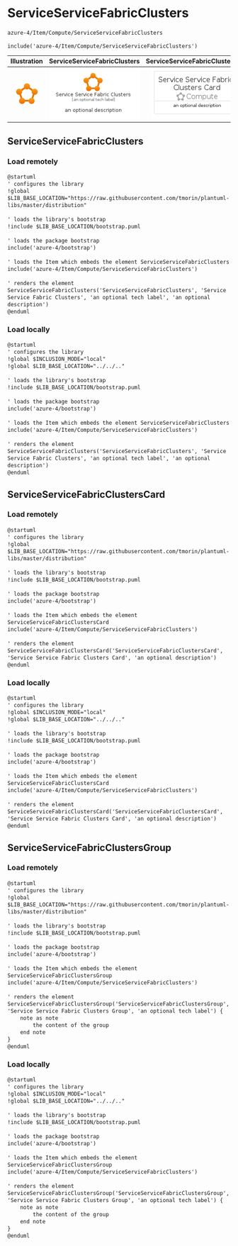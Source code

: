 # ServiceServiceFabricClusters


```text
azure-4/Item/Compute/ServiceServiceFabricClusters
```

```text
include('azure-4/Item/Compute/ServiceServiceFabricClusters')
```



| Illustration | ServiceServiceFabricClusters | ServiceServiceFabricClustersCard | ServiceServiceFabricClustersGroup |
| :---: | :---: | :---: | :---: |
| ![illustration for Illustration](../../../azure-4/Item/Compute/ServiceServiceFabricClusters.png) | ![illustration for ServiceServiceFabricClusters](../../../azure-4/Item/Compute/ServiceServiceFabricClusters.Local.png) | ![illustration for ServiceServiceFabricClustersCard](../../../azure-4/Item/Compute/ServiceServiceFabricClustersCard.Local.png) | ![illustration for ServiceServiceFabricClustersGroup](../../../azure-4/Item/Compute/ServiceServiceFabricClustersGroup.Local.png) |




## ServiceServiceFabricClusters

### Load remotely
```plantuml
@startuml
' configures the library
!global $LIB_BASE_LOCATION="https://raw.githubusercontent.com/tmorin/plantuml-libs/master/distribution"

' loads the library's bootstrap
!include $LIB_BASE_LOCATION/bootstrap.puml

' loads the package bootstrap
include('azure-4/bootstrap')

' loads the Item which embeds the element ServiceServiceFabricClusters
include('azure-4/Item/Compute/ServiceServiceFabricClusters')

' renders the element
ServiceServiceFabricClusters('ServiceServiceFabricClusters', 'Service Service Fabric Clusters', 'an optional tech label', 'an optional description')
@enduml
```

### Load locally
```plantuml
@startuml
' configures the library
!global $INCLUSION_MODE="local"
!global $LIB_BASE_LOCATION="../../.."

' loads the library's bootstrap
!include $LIB_BASE_LOCATION/bootstrap.puml

' loads the package bootstrap
include('azure-4/bootstrap')

' loads the Item which embeds the element ServiceServiceFabricClusters
include('azure-4/Item/Compute/ServiceServiceFabricClusters')

' renders the element
ServiceServiceFabricClusters('ServiceServiceFabricClusters', 'Service Service Fabric Clusters', 'an optional tech label', 'an optional description')
@enduml
```

## ServiceServiceFabricClustersCard

### Load remotely
```plantuml
@startuml
' configures the library
!global $LIB_BASE_LOCATION="https://raw.githubusercontent.com/tmorin/plantuml-libs/master/distribution"

' loads the library's bootstrap
!include $LIB_BASE_LOCATION/bootstrap.puml

' loads the package bootstrap
include('azure-4/bootstrap')

' loads the Item which embeds the element ServiceServiceFabricClustersCard
include('azure-4/Item/Compute/ServiceServiceFabricClusters')

' renders the element
ServiceServiceFabricClustersCard('ServiceServiceFabricClustersCard', 'Service Service Fabric Clusters Card', 'an optional description')
@enduml
```

### Load locally
```plantuml
@startuml
' configures the library
!global $INCLUSION_MODE="local"
!global $LIB_BASE_LOCATION="../../.."

' loads the library's bootstrap
!include $LIB_BASE_LOCATION/bootstrap.puml

' loads the package bootstrap
include('azure-4/bootstrap')

' loads the Item which embeds the element ServiceServiceFabricClustersCard
include('azure-4/Item/Compute/ServiceServiceFabricClusters')

' renders the element
ServiceServiceFabricClustersCard('ServiceServiceFabricClustersCard', 'Service Service Fabric Clusters Card', 'an optional description')
@enduml
```

## ServiceServiceFabricClustersGroup

### Load remotely
```plantuml
@startuml
' configures the library
!global $LIB_BASE_LOCATION="https://raw.githubusercontent.com/tmorin/plantuml-libs/master/distribution"

' loads the library's bootstrap
!include $LIB_BASE_LOCATION/bootstrap.puml

' loads the package bootstrap
include('azure-4/bootstrap')

' loads the Item which embeds the element ServiceServiceFabricClustersGroup
include('azure-4/Item/Compute/ServiceServiceFabricClusters')

' renders the element
ServiceServiceFabricClustersGroup('ServiceServiceFabricClustersGroup', 'Service Service Fabric Clusters Group', 'an optional tech label') {
    note as note
        the content of the group
    end note
}
@enduml
```

### Load locally
```plantuml
@startuml
' configures the library
!global $INCLUSION_MODE="local"
!global $LIB_BASE_LOCATION="../../.."

' loads the library's bootstrap
!include $LIB_BASE_LOCATION/bootstrap.puml

' loads the package bootstrap
include('azure-4/bootstrap')

' loads the Item which embeds the element ServiceServiceFabricClustersGroup
include('azure-4/Item/Compute/ServiceServiceFabricClusters')

' renders the element
ServiceServiceFabricClustersGroup('ServiceServiceFabricClustersGroup', 'Service Service Fabric Clusters Group', 'an optional tech label') {
    note as note
        the content of the group
    end note
}
@enduml
```

